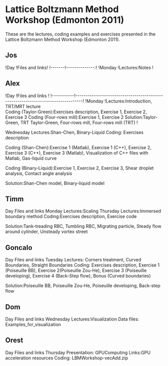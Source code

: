 # Lattice Boltzmann Method Workshop (Edmonton 2011)
These are the lectures, coding examples and exercises presented in the Lattice Boltzmann Method Workshop (Edmonton 2011). 

## Jos
!Day	!Files and links!
!-------!--------------:!
!Monday	!Lectures:Notes !

## Alex
!Day	    !Files and links                                                                  !
!-----------!---------------------------------------------------------------------------------!
!Monday 	!Lectures:Introduction, TRT/MRT lecture                                          
             Coding (Taylor-Green):Exercises description, Exercise 1, Exercise 2, Exercise 3
             Coding (Four-rows mill):Exercise 1, Exercise 2
             Solution:Taylor-Green, TRT Taylor-Green, Four-rows mill, Four-rows mill (TRT)    !


Wednesday	Lectures:Shan-Chen, Binary-Liquid
Coding: Exercises description

Coding (Shan-Chen):Exercise 1 (Matlab), Exercise 1 (C++), Exercise 2, Exercise 3 (C++), Exercise 3 (Matlab), Visualization of C++ files with Matlab, Gas-liquid curve

Coding (Binary-Liquid):Exercise 1, Exercise 2, Exercise 3, Shear droplet analysis, Contact angle analysis

Solution:Shan-Chen model, Binary-liquid model

## Timm
Day	Files and links
Monday	Lectures:Scaling
Thursday	Lectures:Immersed boundary method
Coding:Exercises description, Exercise code

Solution:Tank-treading RBC, Tumbling RBC, Migrating particle, Steady flow around cylinder, Unsteady vortex street

## Goncalo
Day	Files and links
Tuesday	Lectures: Corners treatment, Curved Boundaries, Straight Boundaries
Coding: Exercises description, Exercise 1 (Poiseuille BB), Exercise 2(Poiseuille Zou-He), Exercise 3 (Poiseuille developing), Exercise 4 (Back-Step flow), Bonus (Curved boundaries)

Solution:Poiseuille BB, Poiseuille Zou-He, Poiseuille developing, Back-step flow

## Dom
Day	Files and links
Wednesday	Lectures:Visualization
Data files: Examples_for_visualization

## Orest
Day	Files and links
Thursday	Presentation: GPUComputing
Links:GPU acceleration resources
Coding: LBMWorkshop-vecAdd.zip